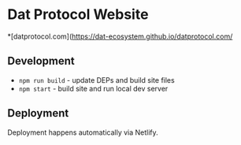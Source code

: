 # Dat Protocol Website

*[datprotocol.com](https://dat-ecosystem.github.io/datprotocol.com/
## Development

* `npm run build` - update DEPs and build site files
* `npm start` - build site and run local dev server

## Deployment

Deployment happens automatically via Netlify.
